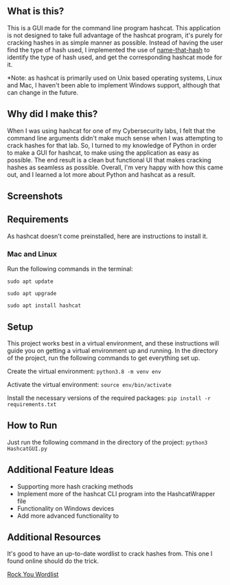## What is this?

This is a GUI made for the command line program hashcat. This application is not designed to take full advantage of the hashcat program, it's purely for cracking hashes in as simple manner as possible. Instead of having the user find the type of hash used, I implemented the use of [name-that-hash](https://github.com/HashPals/Name-That-Hash/tree/main?tab=readme-ov-file) to identify the type of hash used, and get the corresponding hashcat mode for it.

*Note: as hashcat is primarily used on Unix based operating systems, Linux and Mac, I haven't been able to implement Windows support, although that can change in the future.

## Why did I make this?

When I was using hashcat for one of my Cybersecurity labs, I felt that the command line arguments didn't make much sense when I was attempting to crack hashes for that lab. So, I turned to my knowledge of Python in order to make a GUI for hashcat, to make using the application as easy as possible. The end result is a clean but functional UI that makes cracking hashes as seamless as possible. Overall, I'm very happy with how this came out, and I learned a lot more about Python and hashcat as a result.

## Screenshots

## Requirements

As hashcat doesn't come preinstalled, here are instructions to install it.

### Mac and Linux
Run the following commands in the terminal:

`sudo apt update`

`sudo apt upgrade`

`sudo apt install hashcat`

## Setup

This project works best in a virtual environment, and these instructions will guide you on getting a virtual environment up and running. In the directory of the project, run the following commands to get everything set up.

Create the virtual environment:
`python3.8 -m venv env`

Activate the virtual environment:
`source env/bin/activate`

Install the necessary versions of the required packages:
`pip install -r requirements.txt`

## How to Run

Just run the following command in the directory of the project:
`python3 HashcatGUI.py`

## Additional Feature Ideas

* Supporting more hash cracking methods
* Implement more of the hashcat CLI program into the HashcatWrapper file
* Functionality on Windows devices
* Add more advanced functionality to 

## Additional Resources
It's good to have an up-to-date wordlist to crack hashes from. This one I found online should do the trick.

[Rock You Wordlist](https://github.com/brannondorsey/naive-hashcat/releases/download/data/rockyou.txt)
